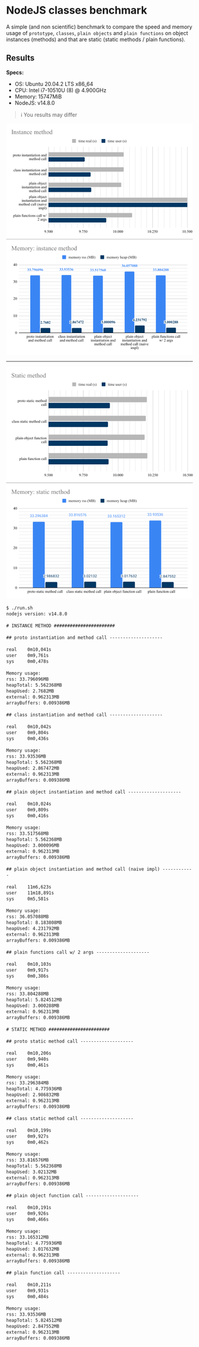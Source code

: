 # NodeJS classes benchmark

A simple (and non scientific) benchmark to compare the speed and memory usage of `prototype`, `classes`, `plain objects` and `plain functions` on object instances (methods) and that are static (static methods / plain functions).

## Results

**Specs:**
- OS: Ubuntu 20.04.2 LTS x86_64
- CPU: Intel i7-10510U (8) @ 4.900GHz
- Memory: 15747MiB
- NodeJS: v14.8.0

> ℹ️ You results may differ

![instance method](images/instance_method.png)

---------------

![static method](images/static_method.png)

```
$ ./run.sh 
nodejs version: v14.8.0

# INSTANCE METHOD #######################

## proto instantiation and method call --------------------

real    0m10,041s
user    0m9,761s
sys     0m0,478s

Memory usage:
rss: 33.796096MB
heapTotal: 5.562368MB
heapUsed: 2.7682MB
external: 0.962313MB
arrayBuffers: 0.009386MB

## class instantiation and method call --------------------

real    0m10,042s
user    0m9,804s
sys     0m0,436s

Memory usage:
rss: 33.93536MB
heapTotal: 5.562368MB
heapUsed: 2.867472MB
external: 0.962313MB
arrayBuffers: 0.009386MB

## plain object instantiation and method call --------------------

real    0m10,024s
user    0m9,809s
sys     0m0,416s

Memory usage:
rss: 33.517568MB
heapTotal: 5.562368MB
heapUsed: 3.000096MB
external: 0.962313MB
arrayBuffers: 0.009386MB

## plain object instantiation and method call (naive impl) ------------

real    11m6,623s
user    11m18,891s
sys     0m5,581s

Memory usage:
rss: 36.057088MB
heapTotal: 8.183808MB
heapUsed: 4.231792MB
external: 0.962313MB
arrayBuffers: 0.009386MB

## plain functions call w/ 2 args --------------------

real    0m10,103s
user    0m9,917s
sys     0m0,386s

Memory usage:
rss: 33.804288MB
heapTotal: 5.824512MB
heapUsed: 3.000288MB
external: 0.962313MB
arrayBuffers: 0.009386MB

# STATIC METHOD #######################

## proto static method call --------------------

real    0m10,206s
user    0m9,940s
sys     0m0,461s

Memory usage:
rss: 33.296384MB
heapTotal: 4.775936MB
heapUsed: 2.986832MB
external: 0.962313MB
arrayBuffers: 0.009386MB

## class static method call --------------------

real    0m10,199s
user    0m9,927s
sys     0m0,462s

Memory usage:
rss: 33.816576MB
heapTotal: 5.562368MB
heapUsed: 3.02132MB
external: 0.962313MB
arrayBuffers: 0.009386MB

## plain object function call --------------------

real    0m10,191s
user    0m9,926s
sys     0m0,466s

Memory usage:
rss: 33.165312MB
heapTotal: 4.775936MB
heapUsed: 3.017632MB
external: 0.962313MB
arrayBuffers: 0.009386MB

## plain function call --------------------

real    0m10,211s
user    0m9,931s
sys     0m0,484s

Memory usage:
rss: 33.93536MB
heapTotal: 5.824512MB
heapUsed: 2.847552MB
external: 0.962313MB
arrayBuffers: 0.009386MB
```
